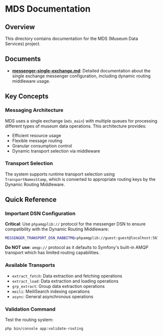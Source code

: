 # MDS Documentation

## Overview

This directory contains documentation for the MDS (Museum Data Services) project.

## Documents

- **[messenger-single-exchange.md](messenger-single-exchange.md)**: Detailed documentation about the single exchange messenger configuration, including dynamic routing middleware usage.

## Key Concepts

### Messaging Architecture
MDS uses a single exchange (`mds_main`) with multiple queues for processing different types of museum data operations. This architecture provides:

- Efficient resource usage
- Flexible message routing
- Granular consumption control
- Dynamic transport selection via middleware

### Transport Selection
The system supports runtime transport selection using `TransportNamesStamp`, which is converted to appropriate routing keys by the Dynamic Routing Middleware.

## Quick Reference

### Important DSN Configuration
**Critical**: Use `phpamqplib://` protocol for the messenger DSN to ensure compatibility with the Dynamic Routing Middleware:

```bash
MESSENGER_TRANSPORT_DSN_RABBITMQ=phpamqplib://guest:guest@localhost:5672/mds
```

**Do NOT use**: `amqp://` protocol as it defaults to Symfony's built-in AMQP transport which has limited routing capabilities.

### Available Transports
- `extract_fetch`: Data extraction and fetching operations
- `extract_load`: Data extraction and loading operations  
- `grp_extract`: Group data extraction operations
- `meili`: MeiliSearch indexing operations
- `async`: General asynchronous operations

### Validation Command
Test the routing system:
```bash
php bin/console app:validate-routing
```
